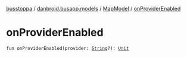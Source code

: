 [busstoppa](../../index.md) / [danbroid.busapp.models](../index.md) / [MapModel](index.md) / [onProviderEnabled](./on-provider-enabled.md)

# onProviderEnabled

`fun onProviderEnabled(provider: `[`String`](https://kotlinlang.org/api/latest/jvm/stdlib/kotlin/-string/index.html)`?): `[`Unit`](https://kotlinlang.org/api/latest/jvm/stdlib/kotlin/-unit/index.html)